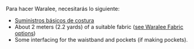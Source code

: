 Para hacer Waralee, necesitarás lo siguiente:

- [Suministros básicos de costura](/docs/sewing/basic-sewing-supplies)
- About 2 meters (2.2 yards) of a suitable fabric ([see Waralee Fabric options](/docs/patterns/waralee/fabric/))
- Some interfacing for the waistband and pockets (if making pockets).
